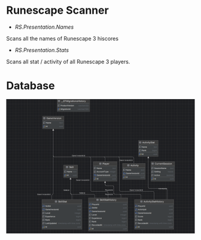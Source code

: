 # Runescape Scanner

- *RS.Presentation.Names*

Scans all the names of Runescape 3 hiscores
- *RS.Presentation.Stats*

Scans all stat / activity of all Runescape 3 players.

# Database
![ERD](Files/ERD.png)
